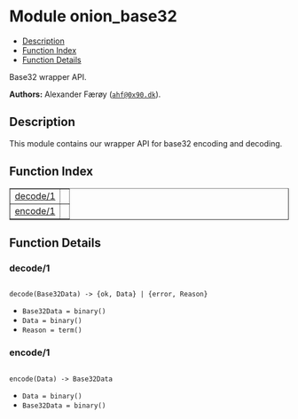 

# Module onion_base32 #
* [Description](#description)
* [Function Index](#index)
* [Function Details](#functions)

Base32 wrapper API.

__Authors:__ Alexander Færøy ([`ahf@0x90.dk`](mailto:ahf@0x90.dk)).

<a name="description"></a>

## Description ##
This module contains our wrapper API for base32 encoding
and decoding.
<a name="index"></a>

## Function Index ##


<table width="100%" border="1" cellspacing="0" cellpadding="2" summary="function index"><tr><td valign="top"><a href="#decode-1">decode/1</a></td><td></td></tr><tr><td valign="top"><a href="#encode-1">encode/1</a></td><td></td></tr></table>


<a name="functions"></a>

## Function Details ##

<a name="decode-1"></a>

### decode/1 ###

<pre><code>
decode(Base32Data) -&gt; {ok, Data} | {error, Reason}
</code></pre>

<ul class="definitions"><li><code>Base32Data = binary()</code></li><li><code>Data = binary()</code></li><li><code>Reason = term()</code></li></ul>

<a name="encode-1"></a>

### encode/1 ###

<pre><code>
encode(Data) -&gt; Base32Data
</code></pre>

<ul class="definitions"><li><code>Data = binary()</code></li><li><code>Base32Data = binary()</code></li></ul>

